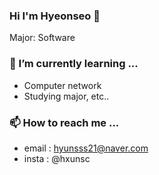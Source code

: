 ### Hi I'm Hyeonseo 👋

Major: Software

### 🌱 I’m currently learning ...
- Computer network
- Studying major, etc..

### 📫 How to reach me ...
- email : hyunsss21@naver.com
- insta : @hxunsc
  
<!--
**hxunsc/hxunsc** is a ✨ _special_ ✨ repository because its `README.md` (this file) appears on your GitHub profile.

Here are some ideas to get you started:

- 🔭 I’m currently working on ...
- 🌱 I’m currently learning ...
- 👯 I’m looking to collaborate on ...
- 🤔 I’m looking for help with ...
- 💬 Ask me about ...
- 📫 How to reach me: ...
- 😄 Pronouns: ...
- ⚡ Fun fact: ...
-->
